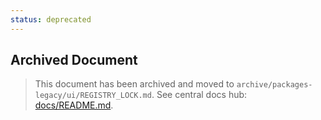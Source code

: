 ```yaml
---
status: deprecated
---
```


## Archived Document

> This document has been archived and moved to `archive/packages-legacy/ui/REGISTRY_LOCK.md`.
> See central docs hub: [docs/README.md](../../docs/README.md).
